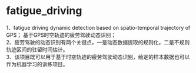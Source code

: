 # fatigue_driving
1、fatigue driving dynamic detection based on spatio-temporal trajectory of GPS；
基于GPS时空轨迹的疲劳驾驶动态识别；  
2、疲劳驾驶的动态识别有两个关键点，一是动态数据提取的规则化，二是不规则轨迹区间的驻留时间估计。  
3、该项目既可以用于基于时空轨迹的疲劳驾驶动态识别，给定的样本数据也可以作为机器学习的训练项目。
